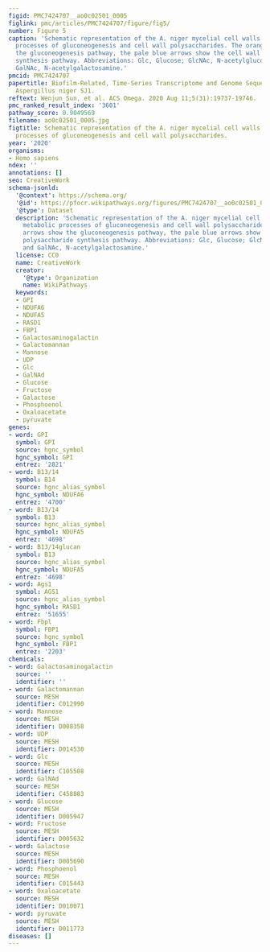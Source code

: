 ```yaml
---
figid: PMC7424707__ao0c02501_0005
figlink: pmc/articles/PMC7424707/figure/fig5/
number: Figure 5
caption: 'Schematic representation of the A. niger mycelial cell walls and the metabolic
  processes of gluconeogenesis and cell wall polysaccharides. The orange arrows show
  the gluconeogenesis pathway, the pale blue arrows show the cell wall polysaccharide
  synthesis pathway. Abbreviations: Glc, Glucose; GlcNAc, N-acetylglucosamine; and
  GalNAc, N-acetylgalactosamine.'
pmcid: PMC7424707
papertitle: Biofilm-Related, Time-Series Transcriptome and Genome Sequencing in Xylanase-Producing
  Aspergillus niger SJ1.
reftext: Wenjun Sun, et al. ACS Omega. 2020 Aug 11;5(31):19737-19746.
pmc_ranked_result_index: '3601'
pathway_score: 0.9049569
filename: ao0c02501_0005.jpg
figtitle: Schematic representation of the A. niger mycelial cell walls and the metabolic
  processes of gluconeogenesis and cell wall polysaccharides.
year: '2020'
organisms:
- Homo sapiens
ndex: ''
annotations: []
seo: CreativeWork
schema-jsonld:
  '@context': https://schema.org/
  '@id': https://pfocr.wikipathways.org/figures/PMC7424707__ao0c02501_0005.html
  '@type': Dataset
  description: 'Schematic representation of the A. niger mycelial cell walls and the
    metabolic processes of gluconeogenesis and cell wall polysaccharides. The orange
    arrows show the gluconeogenesis pathway, the pale blue arrows show the cell wall
    polysaccharide synthesis pathway. Abbreviations: Glc, Glucose; GlcNAc, N-acetylglucosamine;
    and GalNAc, N-acetylgalactosamine.'
  license: CC0
  name: CreativeWork
  creator:
    '@type': Organization
    name: WikiPathways
  keywords:
  - GPI
  - NDUFA6
  - NDUFA5
  - RASD1
  - FBP1
  - Galactosaminogalactin
  - Galactomannan
  - Mannose
  - UDP
  - Glc
  - GalNAd
  - Glucose
  - Fructose
  - Galactose
  - Phosphoenol
  - Oxaloacetate
  - pyruvate
genes:
- word: GPI
  symbol: GPI
  source: hgnc_symbol
  hgnc_symbol: GPI
  entrez: '2821'
- word: B13/14
  symbol: B14
  source: hgnc_alias_symbol
  hgnc_symbol: NDUFA6
  entrez: '4700'
- word: B13/14
  symbol: B13
  source: hgnc_alias_symbol
  hgnc_symbol: NDUFA5
  entrez: '4698'
- word: B13/14glucan
  symbol: B13
  source: hgnc_alias_symbol
  hgnc_symbol: NDUFA5
  entrez: '4698'
- word: Ags1
  symbol: AGS1
  source: hgnc_alias_symbol
  hgnc_symbol: RASD1
  entrez: '51655'
- word: Fbpl
  symbol: FBP1
  source: hgnc_symbol
  hgnc_symbol: FBP1
  entrez: '2203'
chemicals:
- word: Galactosaminogalactin
  source: ''
  identifier: ''
- word: Galactomannan
  source: MESH
  identifier: C012990
- word: Mannose
  source: MESH
  identifier: D008358
- word: UDP
  source: MESH
  identifier: D014530
- word: Glc
  source: MESH
  identifier: C105508
- word: GalNAd
  source: MESH
  identifier: C458883
- word: Glucose
  source: MESH
  identifier: D005947
- word: Fructose
  source: MESH
  identifier: D005632
- word: Galactose
  source: MESH
  identifier: D005690
- word: Phosphoenol
  source: MESH
  identifier: C015443
- word: Oxaloacetate
  source: MESH
  identifier: D010071
- word: pyruvate
  source: MESH
  identifier: D011773
diseases: []
---
```

